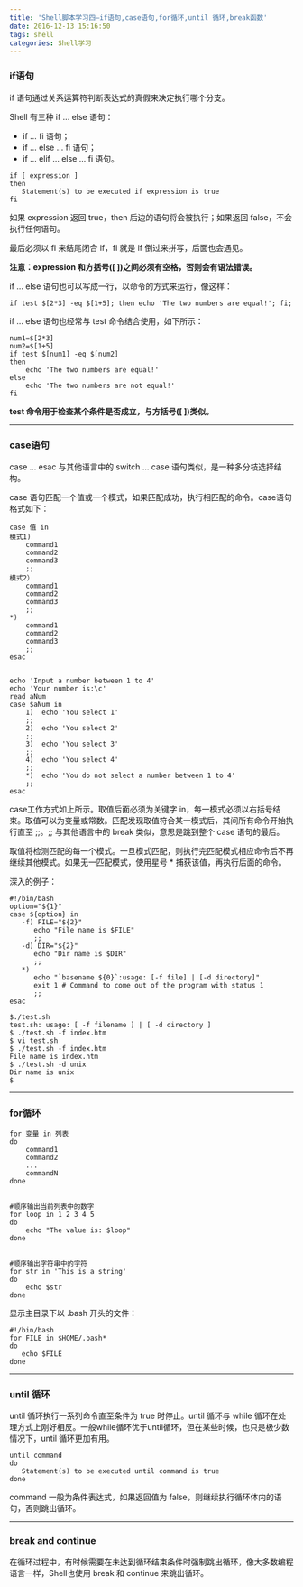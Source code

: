 ```yaml
---
title: 'Shell脚本学习四—if语句,case语句,for循环,until 循环,break函数'
date: 2016-12-13 15:16:50
tags: shell
categories: Shell学习
---
```

<h3>if语句</h3>

if 语句通过关系运算符判断表达式的真假来决定执行哪个分支。

Shell 有三种 if ... else 语句：

- if ... fi 语句；
- if ... else ... fi 语句；
- if ... elif ... else ... fi 语句。
<!---more-->

```shell
if [ expression ]
then
   Statement(s) to be executed if expression is true
fi
```

如果 expression 返回 true，then 后边的语句将会被执行；如果返回 false，不会执行任何语句。

最后必须以 fi 来结尾闭合 if，fi 就是 if 倒过来拼写，后面也会遇见。

**注意：expression 和方括号([ ])之间必须有空格，否则会有语法错误。**

if ... else 语句也可以写成一行，以命令的方式来运行，像这样：

```shell
if test $[2*3] -eq $[1+5]; then echo 'The two numbers are equal!'; fi;

```

if ... else 语句也经常与 test 命令结合使用，如下所示：

```shell
num1=$[2*3]
num2=$[1+5]
if test $[num1] -eq $[num2]
then
    echo 'The two numbers are equal!'
else
    echo 'The two numbers are not equal!'
fi
```

**test 命令用于检查某个条件是否成立，与方括号([ ])类似。**



-----



<h3>case语句</h3>

case ... esac 与其他语言中的 switch ... case 语句类似，是一种多分枝选择结构。

case 语句匹配一个值或一个模式，如果匹配成功，执行相匹配的命令。case语句格式如下：

```shell
case 值 in
模式1)
    command1
    command2
    command3
    ;;
模式2）
    command1
    command2
    command3
    ;;
*)
    command1
    command2
    command3
    ;;
esac


echo 'Input a number between 1 to 4'
echo 'Your number is:\c'
read aNum
case $aNum in
    1)  echo 'You select 1'
    ;;
    2)  echo 'You select 2'
    ;;
    3)  echo 'You select 3'
    ;;
    4)  echo 'You select 4'
    ;;
    *)  echo 'You do not select a number between 1 to 4'
    ;;
esac

```

case工作方式如上所示。取值后面必须为关键字 in，每一模式必须以右括号结束。取值可以为变量或常数。匹配发现取值符合某一模式后，其间所有命令开始执行直至 ;;。;; 与其他语言中的 break 类似，意思是跳到整个 case 语句的最后。

取值将检测匹配的每一个模式。一旦模式匹配，则执行完匹配模式相应命令后不再继续其他模式。如果无一匹配模式，使用星号 * 捕获该值，再执行后面的命令。

深入的例子：

```shell
#!/bin/bash
option="${1}"
case ${option} in
   -f) FILE="${2}"
      echo "File name is $FILE"
      ;;
   -d) DIR="${2}"
      echo "Dir name is $DIR"
      ;;
   *) 
      echo "`basename ${0}`:usage: [-f file] | [-d directory]"
      exit 1 # Command to come out of the program with status 1
      ;;
esac

$./test.sh
test.sh: usage: [ -f filename ] | [ -d directory ]
$ ./test.sh -f index.htm
$ vi test.sh
$ ./test.sh -f index.htm
File name is index.htm
$ ./test.sh -d unix
Dir name is unix
$
```

-----

<h3>for循环</h3>

```shell
for 变量 in 列表
do
    command1
    command2
    ...
    commandN
done


#顺序输出当前列表中的数字
for loop in 1 2 3 4 5
do
    echo "The value is: $loop"
done


#顺序输出字符串中的字符
for str in 'This is a string'
do
    echo $str
done
```

显示主目录下以 .bash 开头的文件：

```shell
#!/bin/bash
for FILE in $HOME/.bash*
do
   echo $FILE
done
```

----

<h3>until 循环</h3>

until 循环执行一系列命令直至条件为 true 时停止。until 循环与 while 循环在处理方式上刚好相反。一般while循环优于until循环，但在某些时候，也只是极少数情况下，until 循环更加有用。

```shell
until command
do
   Statement(s) to be executed until command is true
done
```

command 一般为条件表达式，如果返回值为 false，则继续执行循环体内的语句，否则跳出循环。

----

<h3>break and continue</h3>

在循环过程中，有时候需要在未达到循环结束条件时强制跳出循环，像大多数编程语言一样，Shell也使用 break 和 continue 来跳出循环。